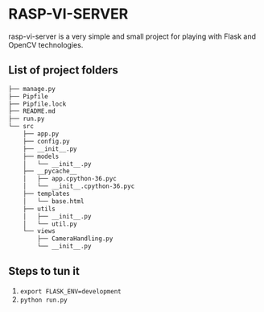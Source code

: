 # RASP-VI-SERVER
rasp-vi-server is a very simple and small project for playing with Flask and OpenCV technologies.

## List of project folders
```bash
├── manage.py
├── Pipfile
├── Pipfile.lock
├── README.md
├── run.py
└── src
    ├── app.py
    ├── config.py
    ├── __init__.py
    ├── models
    │   └── __init__.py
    ├── __pycache__
    │   ├── app.cpython-36.pyc
    │   └── __init__.cpython-36.pyc
    ├── templates
    │   └── base.html
    ├── utils
    │   ├── __init__.py
    │   └── util.py
    └── views
        ├── CameraHandling.py
        └── __init__.py
```


## Steps to tun it
1. `export FLASK_ENV=development`
2. `python run.py`